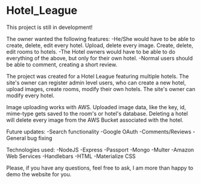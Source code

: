 # Hotel_League

This project is still in development!

The owner wanted the following features:
  -He/She would have to be able to create, delete, edit every hotel. Upload, delete every image. Create, delete, edit rooms to hotels.
  -The Hotel owners would have to be able to do everything of the above, but only for their own hotel.
  -Normal users should be able to comment, creating a short review.

The project was created for a Hotel League featuring multiple hotels. The site's owner can register admin level users, who can create a new hotel, upload images, create rooms, modify their own hotels. The site's owner can modify every hotel.

Image uploading works with AWS. Uploaded image data, like the key, id, mime-type gets saved to the room's or hotel's database. Deleting a hotel will delete every image from the AWS Bucket associated with the hotel. 

Future updates:
  -Search functionality
  -Google OAuth 
  -Comments/Reviews
  -General bug fixing
  
Technologies used: 
  -NodeJS
  -Express
  -Passport
  -Mongo
  -Multer
  -Amazon Web Services
  -Handlebars
  -HTML
  -Materialize CSS
  
Please, if you have any questions, feel free to ask, I am more than happy to demo the website for you.
